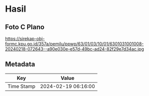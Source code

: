 # Hasil

## Foto C Plano

https://sirekap-obj-formc.kpu.go.id/357a/pemilu/ppwp/63/01/03/10/01/6301031001008-20240218-072643--a90e030e-e57d-49bc-ad24-82f29e7d34ac.jpg


## Metadata

| Key        | Value               |
| ---------- | ------------------- |
| Time Stamp | 2024-02-19 06:16:00 |



